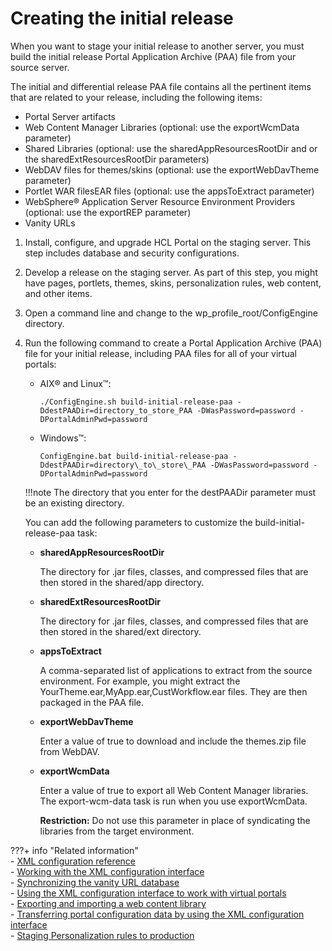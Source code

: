 # Creating the initial release

When you want to stage your initial release to another server, you must build the initial release Portal Application Archive (PAA) file from your source server.

The initial and differential release PAA file contains all the pertinent items that are related to your release, including the following items:

-   Portal Server artifacts
-   Web Content Manager Libraries (optional: use the exportWcmData parameter)
-   Shared Libraries (optional: use the sharedAppResourcesRootDir and or the sharedExtResourcesRootDir parameters)
-   WebDAV files for themes/skins (optional: use the exportWebDavTheme parameter)
-   Portlet WAR filesEAR files (optional: use the appsToExtract parameter)
-   WebSphere® Application Server Resource Environment Providers (optional: use the exportREP parameter)
-   Vanity URLs

1.  Install, configure, and upgrade HCL Portal on the staging server. This step includes database and security configurations.

2.  Develop a release on the staging server. As part of this step, you might have pages, portlets, themes, skins, personalization rules, web content, and other items.

3.  Open a command line and change to the wp_profile_root/ConfigEngine directory.

4.  Run the following command to create a Portal Application Archive (PAA) file for your initial release, including PAA files for all of your virtual portals:

    -   AIX® and Linux™:

        ```
        ./ConfigEngine.sh build-initial-release-paa -DdestPAADir=directory_to_store_PAA -DWasPassword=password -DPortalAdminPwd=password
        ```

    -   Windows™:

        ```
        ConfigEngine.bat build-initial-release-paa -DdestPAADir=directory\_to\_store\_PAA -DWasPassword=password -DPortalAdminPwd=password
        ```

    !!!note
        The directory that you enter for the destPAADir parameter must be an existing directory.

    You can add the following parameters to customize the build-initial-release-paa task:

    -   **sharedAppResourcesRootDir**

        The directory for .jar files, classes, and compressed files that are then stored in the shared/app directory.

    -   **sharedExtResourcesRootDir**

        The directory for .jar files, classes, and compressed files that are then stored in the shared/ext directory.

    -   **appsToExtract**

        A comma-separated list of applications to extract from the source environment. For example, you might extract the YourTheme.ear,MyApp.ear,CustWorkflow.ear files. They are then packaged in the PAA file.

    -   **exportWebDavTheme**

        Enter a value of true to download and include the themes.zip file from WebDAV.

    -   **exportWcmData**

        Enter a value of true to export all Web Content Manager libraries. The export-wcm-data task is run when you use exportWcmData.

        **Restriction:** Do not use this parameter in place of syndicating the libraries from the target environment.

???+ info "Related information"  
    -   [XML configuration reference](../../../manage/portal_admin_tools/xml_config_interface/xml_config_ref/adxmlref.md)<br>
    -   [Working with the XML configuration interface](../../../manage/portal_admin_tools/xml_config_interface/working_xml_config_interface/index.md)<br>
    -   [Synchronizing the vanity URL database](../../../../manage_content/wcm_delivery/vanity_url/adm_vanity_url/van_url_cfgtsk_sync_db.md)<br>
    -   [Using the XML configuration interface to work with virtual portals](../../../../build_sites/virtual_portal/vp_reference/vp_command_ref/advp_xml.md)<br>
    -   [Exporting and importing a web content library](../../../../manage_content/wcm_configuration/wcm_adm_tools/wcmlibrary_export/wcm_config_wcmlibrary_export.md)<br>
    -   [Transferring portal configuration data by using the XML configuration interface](../../../manage/portal_admin_tools/xml_config_interface/working_xml_config_interface/using_xml_config_cmd_line/transfer_portal_cfg_using_xml_config_int/index.md)<br>
    -   [Staging Personalization rules to production](../../../../manage_content/pzn/pzn_stage_prod.md)

